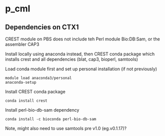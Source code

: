# p_cml

## Dependencies on CTX1

CREST module on PBS does not include teh Perl module Bio:DB:Sam, or the assembler CAP3

Install locally using anaconda instead, then CREST conda package which installs crest and all dependencies (blat, cap3, bioperl, samtools) 

Load conda module first and set up personal installation (if not previously)
```
module load anaconda3/personal
anaconda-setup
```

Install CREST conda package
```
conda install crest
```

Install perl-bio-db-sam dependency
```
conda install -c bioconda perl-bio-db-sam
```

Note, might also need to use samtools pre v1.0 (eg.v0.1.17)?

